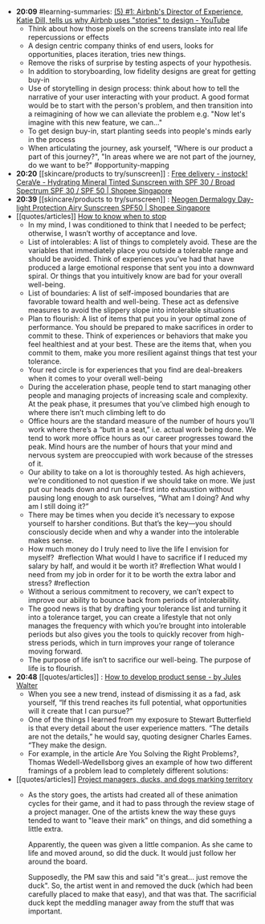 - **20:09** #learning-summaries:  [(5) #1: Airbnb's Director of Experience, Katie Dill, tells us why Airbnb uses "stories" to design - YouTube](https://www.youtube.com/watch?v=sVc2hp9jlQ0)
	- Think about how those pixels on the screens translate into real life repercussions or effects
	- A design centric company thinks of end users, looks for opportunities, places iteration, tries  new things.
	- Remove the risks of surprise by testing aspects of your hypothesis.
	- In addition to storyboarding, low fidelity designs are great for getting buy-in
	- Use of storytelling in design process: think about how to tell the narrative of your user interacting with your product. A good format would be to start with the person's problem, and then transition into a reimagining of how we can alleviate the problem e.g. "Now let's imagine with this new feature, we can..."
	- To get design buy-in, start planting seeds into people's minds early in the process
	- When articulating the journey, ask yourself, "Where is our product a part of this journey?", "In areas where we are not part of the journey, do we want to be?" #opportunity-mapping
- **20:20** [[skincare/products to try/sunscreen]] :  [Free delivery - instock! CeraVe - Hydrating Mineral Tinted Sunscreen with SPF 30 / Broad Spectrum SPF 30 / SPF 50 | Shopee Singapore](https://shopee.sg/product/17842027/6379526602?smtt=0.205946770-1658060384.9)
- **20:39** [[skincare/products to try/sunscreen]] :  [Neogen Dermalogy Day-light Protection Airy Sunscreen SPF50 | Shopee Singapore](https://shopee.sg/product/131458248/6044392085?smtt=0.205946770-1658061492.9)
- [[quotes/articles]] [How to know when to stop](https://www.lennysnewsletter.com/p/how-to-know-when-to-stop)
	- In my mind, I was conditioned to think that I needed to be perfect; otherwise, I wasn’t worthy of acceptance and love.
	- List of intolerables: A list of things to completely avoid. These are the variables that immediately place you outside a tolerable range and should be avoided. Think of experiences you’ve had that have produced a large emotional response that sent you into a downward spiral. Or things that you intuitively know are bad for your overall well-being.
	- List of boundaries: A list of self-imposed boundaries that are favorable toward health and well-being. These act as defensive measures to avoid the slippery slope into intolerable situations
	- Plan to flourish: A list of items that put you in your optimal zone of performance. You should be prepared to make sacrifices in order to commit to these. Think of experiences or behaviors that make you feel healthiest and at your best. These are the items that, when you commit to them, make you more resilient against things that test your tolerance.
	- Your red circle is for experiences that you find are deal-breakers when it comes to your overall well-being
	- During the acceleration phase, people tend to start managing other people and managing projects of increasing scale and complexity.  At the peak phase, it presumes that you’ve climbed high enough to where there isn’t much climbing left to do
	- Office hours are the standard measure of the number of hours you’ll work where there’s a “butt in a seat,” i.e. actual work being done. We tend to work more office hours as our career progresses toward the peak. Mind hours are the number of hours that your mind and nervous system are preoccupied with work because of the stresses of it.
	- Our ability to take on a lot is thoroughly tested. As high achievers, we’re conditioned to not question if we should take on more. We just put our heads down and run face-first into exhaustion without pausing long enough to ask ourselves, “What am I doing? And why am I still doing it?”
	- There may be times when you decide it’s necessary to expose yourself to harsher conditions. But that’s the key—you should consciously decide when and why a wander into the intolerable makes sense.
	- How much money do I truly need to live the life I envision for myself?  #reflection
	  What would I have to sacrifice if I reduced my salary by half, and would it be worth it? #reflection
	  What would I need from my job in order for it to be worth the extra labor and stress?  #reflection
	- Without a serious commitment to recovery, we can’t expect to improve our ability to bounce back from periods of intolerability.
	- The good news is that by drafting your tolerance list and turning it into a tolerance target, you can create a lifestyle that not only manages the frequency with which you’re brought into intolerable periods but also gives you the tools to quickly recover from high-stress periods, which in turn improves your range of tolerance moving forward.
	- The purpose of life isn’t to sacrifice our well-being. The purpose of life is to flourish.
- **20:48** [[quotes/articles]] :  [How to develop product sense - by Jules Walter](https://www.lennysnewsletter.com/p/product-sense)
	- When you see a new trend, instead of dismissing it as a fad, ask yourself, “If this trend reaches its full potential, what opportunities will it create that I can pursue?”
	- One of the things I learned from my exposure to Stewart Butterfield is that every detail about the user experience matters. “The details are not the details,” he would say, quoting designer Charles Eames. “They make the design.
	- For example, in the article Are You Solving the Right Problems?, Thomas Wedell-Wedellsborg gives an example of how two different framings of a problem lead to completely different solutions:
- [[quotes/articles]] [Project managers, ducks, and dogs marking territory](https://rachelbythebay.com/w/2013/06/05/duck/)
	- As the story goes, the artists had created all of these animation cycles for their game, and it had to pass through the review stage of a project manager. One of the artists knew the way these guys tended to want to "leave their mark" on things, and did something a little extra.
	  
	  Apparently, the queen was given a little companion. As she came to life and moved around, so did the duck. It would just follow her around the board.
	  
	  Supposedly, the PM saw this and said "it's great... just remove the duck". So, the artist went in and removed the duck (which had been carefully placed to make that easy), and that was that. The sacrificial duck kept the meddling manager away from the stuff that was important.